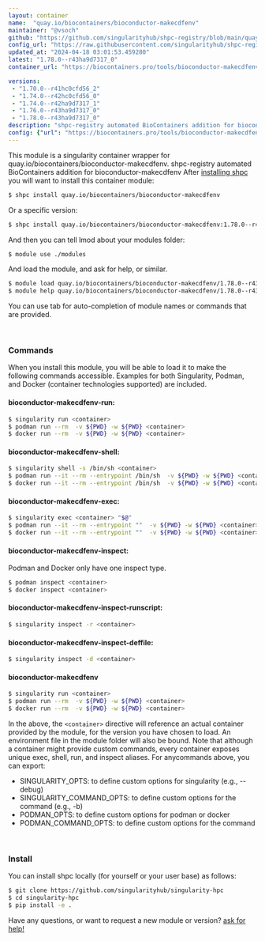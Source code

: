 ```yaml
---
layout: container
name:  "quay.io/biocontainers/bioconductor-makecdfenv"
maintainer: "@vsoch"
github: "https://github.com/singularityhub/shpc-registry/blob/main/quay.io/biocontainers/bioconductor-makecdfenv/container.yaml"
config_url: "https://raw.githubusercontent.com/singularityhub/shpc-registry/main/quay.io/biocontainers/bioconductor-makecdfenv/container.yaml"
updated_at: "2024-04-18 03:01:53.459280"
latest: "1.78.0--r43ha9d7317_0"
container_url: "https://biocontainers.pro/tools/bioconductor-makecdfenv"

versions:
 - "1.70.0--r41hc0cfd56_2"
 - "1.74.0--r42hc0cfd56_0"
 - "1.74.0--r42ha9d7317_1"
 - "1.76.0--r43ha9d7317_0"
 - "1.78.0--r43ha9d7317_0"
description: "shpc-registry automated BioContainers addition for bioconductor-makecdfenv"
config: {"url": "https://biocontainers.pro/tools/bioconductor-makecdfenv", "maintainer": "@vsoch", "description": "shpc-registry automated BioContainers addition for bioconductor-makecdfenv", "latest": {"1.78.0--r43ha9d7317_0": "sha256:2483171532c1e582a5f732374d8a0afe482b70f89c514fe997689a2293f13731"}, "tags": {"1.70.0--r41hc0cfd56_2": "sha256:b857c62c45081ddc3d3707fa6efaf2c18239edcf0b135aab71e9b67e05843c9b", "1.74.0--r42hc0cfd56_0": "sha256:5447b1a11e69602cf03f4dda87355fcb167e019eb9896c4b1ba94282cfe18ee6", "1.74.0--r42ha9d7317_1": "sha256:547a18f00bfcea008e9364ccd741528e43a8d6cda7b873f307aa76176a3c7fe3", "1.76.0--r43ha9d7317_0": "sha256:214874761d6e664f467f1a63824ae7516a71d45159bf3c06f84919b65cc655f4", "1.78.0--r43ha9d7317_0": "sha256:2483171532c1e582a5f732374d8a0afe482b70f89c514fe997689a2293f13731"}, "docker": "quay.io/biocontainers/bioconductor-makecdfenv"}
---
```


This module is a singularity container wrapper for quay.io/biocontainers/bioconductor-makecdfenv.
shpc-registry automated BioContainers addition for bioconductor-makecdfenv
After [installing shpc](#install) you will want to install this container module:


```bash
$ shpc install quay.io/biocontainers/bioconductor-makecdfenv
```

Or a specific version:

```bash
$ shpc install quay.io/biocontainers/bioconductor-makecdfenv:1.78.0--r43ha9d7317_0
```

And then you can tell lmod about your modules folder:

```bash
$ module use ./modules
```

And load the module, and ask for help, or similar.

```bash
$ module load quay.io/biocontainers/bioconductor-makecdfenv/1.78.0--r43ha9d7317_0
$ module help quay.io/biocontainers/bioconductor-makecdfenv/1.78.0--r43ha9d7317_0
```

You can use tab for auto-completion of module names or commands that are provided.

<br>

### Commands

When you install this module, you will be able to load it to make the following commands accessible.
Examples for both Singularity, Podman, and Docker (container technologies supported) are included.

#### bioconductor-makecdfenv-run:

```bash
$ singularity run <container>
$ podman run --rm  -v ${PWD} -w ${PWD} <container>
$ docker run --rm  -v ${PWD} -w ${PWD} <container>
```

#### bioconductor-makecdfenv-shell:

```bash
$ singularity shell -s /bin/sh <container>
$ podman run --it --rm --entrypoint /bin/sh  -v ${PWD} -w ${PWD} <container>
$ docker run --it --rm --entrypoint /bin/sh  -v ${PWD} -w ${PWD} <container>
```

#### bioconductor-makecdfenv-exec:

```bash
$ singularity exec <container> "$@"
$ podman run --it --rm --entrypoint ""  -v ${PWD} -w ${PWD} <container> "$@"
$ docker run --it --rm --entrypoint ""  -v ${PWD} -w ${PWD} <container> "$@"
```

#### bioconductor-makecdfenv-inspect:

Podman and Docker only have one inspect type.

```bash
$ podman inspect <container>
$ docker inspect <container>
```

#### bioconductor-makecdfenv-inspect-runscript:

```bash
$ singularity inspect -r <container>
```

#### bioconductor-makecdfenv-inspect-deffile:

```bash
$ singularity inspect -d <container>
```



#### bioconductor-makecdfenv

```bash
$ singularity run <container>
$ podman run --rm  -v ${PWD} -w ${PWD} <container>
$ docker run --rm  -v ${PWD} -w ${PWD} <container>
```


In the above, the `<container>` directive will reference an actual container provided
by the module, for the version you have chosen to load. An environment file in the
module folder will also be bound. Note that although a container
might provide custom commands, every container exposes unique exec, shell, run, and
inspect aliases. For anycommands above, you can export:

 - SINGULARITY_OPTS: to define custom options for singularity (e.g., --debug)
 - SINGULARITY_COMMAND_OPTS: to define custom options for the command (e.g., -b)
 - PODMAN_OPTS: to define custom options for podman or docker
 - PODMAN_COMMAND_OPTS: to define custom options for the command

<br>

### Install

You can install shpc locally (for yourself or your user base) as follows:

```bash
$ git clone https://github.com/singularityhub/singularity-hpc
$ cd singularity-hpc
$ pip install -e .
```

Have any questions, or want to request a new module or version? [ask for help!](https://github.com/singularityhub/singularity-hpc/issues)